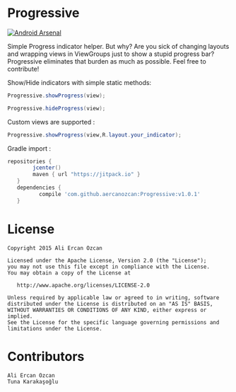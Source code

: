 # Progressive

[![Android Arsenal](https://img.shields.io/badge/Android%20Arsenal-Progressive-green.svg?style=true)](https://android-arsenal.com/details/1/2934)

Simple Progress indicator helper. But why?
Are you sick of changing layouts and wrapping views in ViewGroups just to show a stupid progress bar? Progressive eliminates that burden as much as possible. Feel free to contribute!



Show/Hide indicators with simple static methods:
```java
Progressive.showProgress(view);

Progressive.hideProgress(view);
```
Custom views are supported :
```java
Progressive.showProgress(view,R.layout.your_indicator);
```

Gradle import :
```gradle
repositories { 
        jcenter()
        maven { url "https://jitpack.io" }
   }
   dependencies {
          compile 'com.github.aercanozcan:Progressive:v1.0.1'
   }
```

# License
```
Copyright 2015 Ali Ercan Özcan

Licensed under the Apache License, Version 2.0 (the "License");
you may not use this file except in compliance with the License.
You may obtain a copy of the License at

   http://www.apache.org/licenses/LICENSE-2.0

Unless required by applicable law or agreed to in writing, software
distributed under the License is distributed on an "AS IS" BASIS,
WITHOUT WARRANTIES OR CONDITIONS OF ANY KIND, either express or implied.
See the License for the specific language governing permissions and
limitations under the License. 
```

# Contributors
```
Ali Ercan Özcan
Tuna Karakaşoğlu
```



